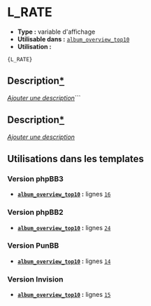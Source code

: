 # L_RATE
* __Type :__ variable d'affichage
* __Utilisable dans :__ [`album_overview_top10`](../tpl/album_overview_top10.md#readme)
* __Utilisation :__

```smarty
{L_RATE}
```

## Description[*](https://fa-tvars.appspot.com/var/L_RATE)
[*Ajouter une description*](https://fa-tvars.appspot.com/var/L_RATE)```

## Description[*](https://fa-tvars.appspot.com/var/L_RATE)
[*Ajouter une description*](https://fa-tvars.appspot.com/var/L_RATE)

## Utilisations dans les templates

### Version phpBB3
* __[`album_overview_top10`](../tpl/album_overview_top10.md#readme) :__ lignes [`16`](../src/prosilver/album_overview_top10.tpl#L16)

### Version phpBB2
* __[`album_overview_top10`](../tpl/album_overview_top10.md#readme) :__ lignes [`24`](../src/subsilver/album_overview_top10.tpl#L24)

### Version PunBB
* __[`album_overview_top10`](../tpl/album_overview_top10.md#readme) :__ lignes [`14`](../src/punbb/album_overview_top10.tpl#L14)

### Version Invision
* __[`album_overview_top10`](../tpl/album_overview_top10.md#readme) :__ lignes [`15`](../src/invision/album_overview_top10.tpl#L15)

